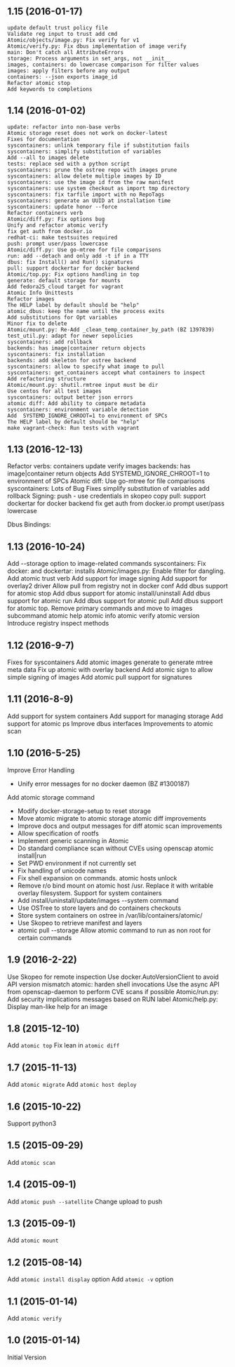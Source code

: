 ## 1.15 (2016-01-17)
    update default trust policy file
    Validate reg input to trust add cmd
    Atomic/objects/image.py: Fix verify for v1
    Atomic/verify.py: Fix dbus implementation of image verify
    main: Don't catch all AttributeErrors
    storage: Process arguments in set_args, not __init__
    images, containers: do lowercase comparison for filter values
    images: apply filters before any output
    containers: --json exports image_id
    Refactor atomic stop
    Add keywords to completions

## 1.14 (2016-01-02)
    update: refactor into non-base verbs
    Atomic storage reset does not work on docker-latest
    Fixes for documentation
    syscontainers: unlink temporary file if substitution fails
    syscontainers: simplify substitution of variables
    Add --all to images delete
    tests: replace sed with a python script
    syscontainers: prune the ostree repo with images prune
    syscontainers: allow delete multiple images by ID
    syscontainers: use the image id from the raw manifest
    syscontainers: use system checkout as import tmp directory
    syscontainers: fix tarfile import with no RepoTags
    syscontainers: generate an UUID at installation time
    syscontainers: update honor --force
    Refactor containers verb
    Atomic/diff.py: Fix options bug
    Unify and refactor atomic verify
    fix get auth from docker.io
    redhat-ci: make testsuites required
    push: prompt user/pass lowercase
    Atomic/diff.py: Use go-mtree for file comparisons
    run: add --detach and only add -t if in a TTY
    dbus: fix Install() and Run() signatures
    pull: support dockertar for docker backend
    Atomic/top.py: Fix options handling in top
    generate: default storage for mounts
    Add fedora25_cloud target for vagrant
    Atomic Info Unittests
    Refactor images
    The HELP label by default should be "help"
    atomic_dbus: keep the name until the process exits
    Add substitutions for Opt variables
    Minor fix to delete
    Atomic/mount.py: Re-Add _clean_temp_container_by_path (BZ 1397839)
    test_util.py: adapt for newer sepolicies
    syscontainers: add rollback
    backends: has image|container return objects
    syscontainers: fix installation
    backends: add skeleton for ostree backend
    syscontainers: allow to specify what image to pull
    syscontainers: get_containers accept what containers to inspect
    Add refactoring structure
    Atomic/mount.py: shutil.rmtree input must be dir
    Use centos for all test images
    syscontainers: output better json errors
    atomic diff: Add ability to compare metadata
    syscontainers: environment variable detection
    Add  SYSTEMD_IGNORE_CHROOT=1 to environment of SPCs
    The HELP label by default should be "help"
    make vagrant-check: Run tests with vagrant

## 1.13 (2016-12-13)
Refactor verbs:
	containers
	update
	verify
	images
backends: has image|container return objects
Add  SYSTEMD_IGNORE_CHROOT=1 to environment of SPCs
Atomic diff: Use go-mtree for file comparisons
syscontainers:
	Lots of Bug Fixes
	simplify substitution of variables
	add rollback
Signing:
	push - use credentials in skopeo copy
	pull: support dockertar for docker backend
	fix get auth from docker.io
	prompt user/pass lowercase

Dbus Bindings:

## 1.13 (2016-10-24)
Add --storage option to image-related commands
syscontainers: Fix docker: and dockertar: installs
Atomic/images.py: Enable filter for dangling.
Add atomic trust verb
Add support for image signing
Add support for overlay2 driver
Allow pull from registry not in docker conf
Add dbus support for atomic stop
Add dbus support for atomic install/uninstall
Add dbus support for atomic run
Add dbus support for atomic pull
Add dbus support for atomic top.
Remove primary commands and move to images subcommand
    atomic help
    atomic info
    atomic verify
    atomic version
Introduce registry inspect methods

## 1.12 (2016-9-7)
Fixes for syscontainers
Add atomic images generate to generate mtree meta data
Fix up atomic with overlay backend
Add atomic sign to allow simple signing of images
Add atomic pull support for signatures

## 1.11 (2016-8-9)
Add support for system containers
Add support for managing storage
Add support for atomic ps
Improve dbus interfaces
Improvements to atomic scan

## 1.10 (2016-5-25)
Improve Error Handling
- Unify error messages for no docker daemon (BZ #1300187)

Add atomic storage command
- Modify docker-storage-setup to reset storage
- Move atomic migrate to atomic storage
atomic diff improvements
- Improve docs and output messages for diff
atomic scan improvements
- Allow specification of rootfs
- Implement generic scanning in Atomic
- Do standard compliance scan without CVEs using openscap
atomic install|run
- Set PWD environment if not currently set
- Fix handling of unicode names
- Fix shell expansion on commands.
atomic hosts unlock
- Remove r/o bind mount on atomic host /usr. Replace it with writable overlay filesystem.
Support for system containers
- Add install/uninstall/update/images --system command
- Use OSTree to store layers and do containers checkouts
- Store system containers on ostree in /var/lib/containers/atomic/
- Use Skopeo to retrieve manifest and layers
- atomic pull --storage
Allow atomic command to run as non root for certain commands

## 1.9 (2016-2-22)
Use Skopeo for remote inspection
Use docker.AutoVersionClient to avoid API version mismatch
atomic: harden shell invocations
Use the async API from openscap-daemon to perform CVE scans if possible
Atomic/run.py: Add security implications messages based on RUN label
Atomic/help.py: Display man-like help for an image

## 1.8 (2015-12-10)
Add `atomic top`
Fix lean in `atomic diff`

## 1.7 (2015-11-13)
Add `atomic migrate`
Add `atomic host deploy`

## 1.6 (2015-10-22)
Support python3

## 1.5 (2015-09-29)
Add `atomic scan`

## 1.4 (2015-09-1)
Add `atomic push --satellite`
Change upload to push

## 1.3 (2015-09-1)
Add `atomic mount`

## 1.2 (2015-08-14)
Add `atomic install display` option
Add `atomic -v` option

## 1.1 (2015-01-14)
Add `atomic verify`

## 1.0 (2015-01-14)
Initial Version
